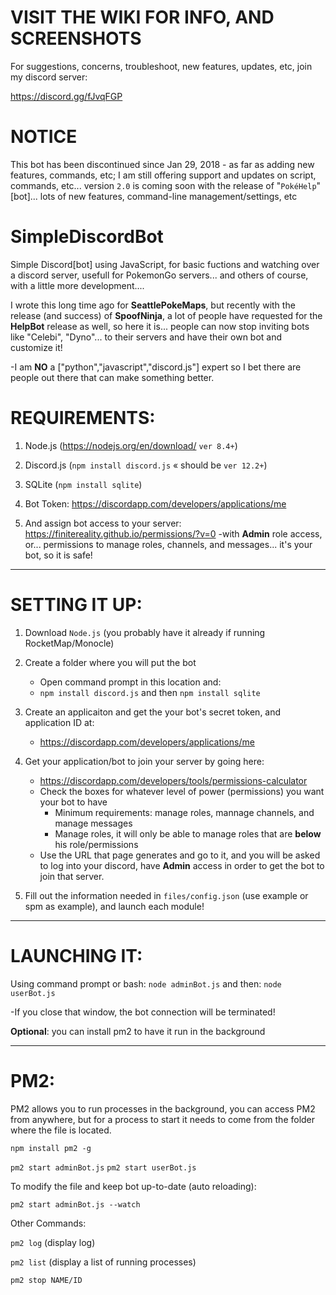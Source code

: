 # VISIT THE WIKI FOR INFO, AND SCREENSHOTS

For suggestions, concerns, troubleshoot, new features, updates, etc, join my discord server: 

https://discord.gg/fJvqFGP

# NOTICE
This bot has been discontinued since Jan 29, 2018 - as far as adding new features, commands, etc; I am still offering support and updates on script, commands, etc... version `2.0` is coming soon with the release of "`PokéHelp`"[bot]... lots of new features, command-line management/settings, etc

# SimpleDiscordBot

Simple Discord[bot] using JavaScript, for basic fuctions and watching over a discord server, usefull for PokemonGo servers... and others of course, with a little more development....

I wrote this long time ago for **SeattlePokeMaps**, but recently with the release (and success) of **SpoofNinja**, a lot of people have requested for the **HelpBot** release as well, so here it is... people can now stop inviting bots like "Celebi", "Dyno"... to their servers and have their own bot and customize it!

-I am **NO** a ["python","javascript","discord.js"] expert so I bet there are people out there that can make something better.

# REQUIREMENTS:

1) Node.js (https://nodejs.org/en/download/ `ver 8.4+`)

2) Discord.js (`npm install discord.js` « should be `ver 12.2+`) 

3) SQLite (`npm install sqlite`) 

4) Bot Token: https://discordapp.com/developers/applications/me  

5) And assign bot access to your server: https://finitereality.github.io/permissions/?v=0
-with **Admin** role access, or... permissions to manage roles, channels, and messages... it's your bot, so it is safe!

<hr />

# SETTING IT UP:

1. Download `Node.js` (you probably have it already if running RocketMap/Monocle)

2. Create a folder where you will put the bot
   * Open command prompt in this location and:
   * `npm install discord.js` and then `npm install sqlite`

3. Create an applicaiton and get the your bot's secret token, and application ID at:
   * https://discordapp.com/developers/applications/me 

4. Get your application/bot to join your server by going here:
   * https://discordapp.com/developers/tools/permissions-calculator
   * Check the boxes for whatever level of power (permissions) you want your bot to have
     * Minimum requirements: manage roles, mannage channels, and manage messages
     * Manage roles, it will only be able to manage roles that are **below** his role/permissions
   * Use the URL that page generates and go to it, and you will be asked to log into your discord, have **Admin** access in order to get the bot to join that server.

5. Fill out the information needed in `files/config.json` (use example or spm as example), and launch each module!

<hr />

# LAUNCHING IT:

Using command prompt or bash: `node adminBot.js`
and then: `node userBot.js`

-If you close that window, the bot connection will be terminated!

**Optional**: you can install pm2 to have it run in the background

<hr />

# PM2:

PM2 allows you to run processes in the background, you can access PM2 from anywhere, but for a process to start it needs to come from the folder where the file is located.

`npm install pm2 -g`

`pm2 start adminBot.js`
`pm2 start userBot.js`

To modify the file and keep bot up-to-date (auto reloading):

`pm2 start adminBot.js --watch`

Other Commands:

`pm2 log` (display log)

`pm2 list` (display a list of running processes)

`pm2 stop NAME/ID`
